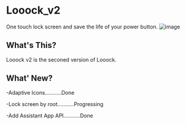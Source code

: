 # Looock_v2
One touch lock screen and save the life of your power button.
![image](https://github.com/ZeroSimple/Looock_v2/Pics/ic_launcher-web.png)
## What's This?
Looock v2 is the seconed version of Looock.
## What' New?
-Adaptive Icons...........Done

-Lock screen by root...........Progressing

-Add Assistant App API...........Done
